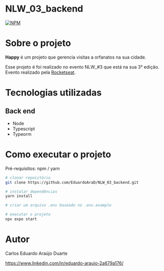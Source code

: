 # NLW_03_backend
[![NPM](https://img.shields.io/npm/l/react)](https://github.com/EduardoAraD/NLW_03_backend/blob/main/LICENSE)

# Sobre o projeto

**Happy** é um projeto que gerencia visitas a orfanatos na sua cidade.

Esse projeto é foi realizado no evento NLW_#3 que está na sua 3° edição. Evento realizado pela [Rocketseat](https://www.rocketseat.com.br "Site da Rockeseat").

# Tecnologias utilizadas
## Back end
- Node
- Typescript
- Typeorm

# Como executar o projeto
Pré-requisitos: npm / yarn

```bash
# clonar repositório
git clone https://github.com/EduardoAraD/NLW_03_backend.git

# instalar dependências
yarn install

# criar um arquivo .env baseado no .env.example

# executar o projeto
npx expo start
```

# Autor

Carlos Eduardo Araújo Duarte

https://www.linkedin.com/in/eduardo-araujo-2a679a176/
